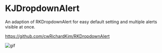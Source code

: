 # KJDropdownAlert
An adaption of RKDropdownAlert for easy default setting and multiple alerts visible at once.

https://github.com/cwRichardKim/RKDropdownAlert


![gif](http://zippy.gfycat.com/MeagerAmpleBongo.gif)
